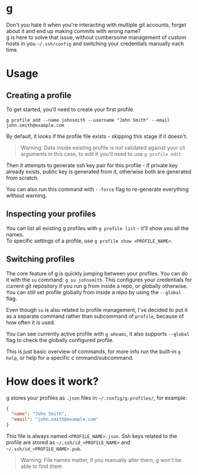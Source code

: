 # g

Don't you hate it when you're interacting with multiple git accounts, forget about it and end up making commits with
wrong name? \
g is here to solve that issue, without cumbersome management of custom hosts in you `~/.ssh/config` and switching your
credentials manually each time.

# Usage

## Creating a profile

To get started, you'll need to create your first profile.

```
g profile add --name johnsmith --username "John Smith" --email john.smith@example.com
```

By default, it looks if the profile file exists - skipping this stage if it doesn't.
> Warning: Data inside existing profile is not validated against your cli arguments in this case, to edit it you'll need
> to use `g profile edit`

Then it attempts to generate ssh key pair for this profile - if private key already exists, public key is generated from
it, otherwise both are generated from scratch.

You can also run this command with `--force` flag to re-generate everything without warning.

## Inspecting your profiles
You can list all existing g profiles with `g profile list` - it'll show you all the names. \
To specific settings of a profile, use `g profile show <PROFILE_NAME>`.

## Switching profiles
The core feature of g is quickly jumping between your profiles. You can do it with the `su` command: `g su johnsmith`.
This configures your credentials for current git repository if you run g from inside a repo, or globally otherwise.
You can still set profile globally from inside a repo by using the `--global` flag.

Even though `su` is also related to profile management, I've decided to put it as a separate command rather than
subcommand of `profile`, because of how often it is used.

You can see currently active profile with `g whoami`, it also supports `--global` flag to check the globally configured profile.

This is just basic overview of commands, for more info run the built-in `g help`, or help for a specific
c ommand/subcommand.

# How does it work?

g stores your profiles as `.json` files in `~/.config/g-profiles/`, for example:

```json
{
  "name": "John Smith",
  "email": "john.smith@example.com"
}
```

This file is always named `<PROFILE_NAME>.json`.
Ssh keys related to the profile are stored as `~/.ssh/id_<PROFILE_NAME>` and `~/.ssh/id_<PROFILE_NAME>.pub`.
> Warning: File names matter, if you manually alter them, g won't be able to find them
